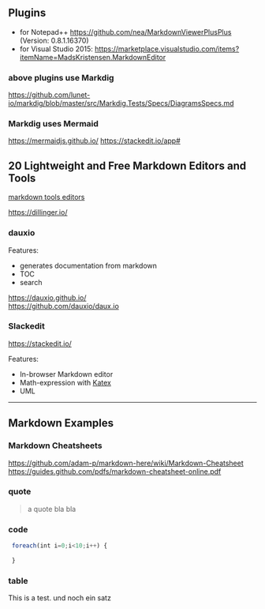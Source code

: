 ## Plugins 
* for Notepad++ https://github.com/nea/MarkdownViewerPlusPlus (Version: 0.8.1.16370)
* for Visual Studio 2015: https://marketplace.visualstudio.com/items?itemName=MadsKristensen.MarkdownEditor

### above plugins use Markdig
  https://github.com/lunet-io/markdig/blob/master/src/Markdig.Tests/Specs/DiagramsSpecs.md

### Markdig uses Mermaid 
https://mermaidjs.github.io/
https://stackedit.io/app#


## 20 Lightweight and Free Markdown Editors and Tools
[markdown tools editors](https://speckyboy.com/markdown-tools-editors/)

https://dillinger.io/  

### dauxio
Features:
* generates documentation from markdown
* TOC
* search

https://dauxio.github.io/  
https://github.com/dauxio/daux.io

### Slackedit
https://stackedit.io/

Features:
* In-browser Markdown editor
* Math-expression with [Katex](https://khan.github.io/KaTeX/)
* UML
---

## Markdown Examples
### Markdown Cheatsheets

https://github.com/adam-p/markdown-here/wiki/Markdown-Cheatsheet   
https://guides.github.com/pdfs/markdown-cheatsheet-online.pdf

### quote
> a quote bla
> bla

### code
```js
 foreach(int i=0;i<10;i++) {
 
 }
```

### table

This is a test.
und noch ein satz
<!--stackedit_data:
eyJoaXN0b3J5IjpbLTE1Mjk1MjI3MjhdfQ==
-->